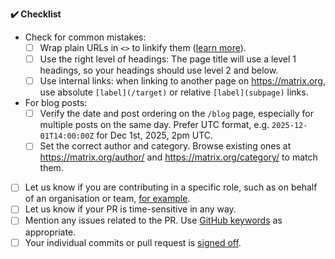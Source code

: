 <!-- Thank you for creating a Pull Request to the matrix.org website!
     Please read our documentation for contributors to make the review process a smooth as possible:
     - https://github.com/matrix-org/matrix.org/blob/main/README.md
     - https://github.com/matrix-org/matrix.org/blob/main/CONTRIBUTING.md
     - https://github.com/matrix-org/matrix.org/blob/main/CONTENT.md

     You can use the CI build or a local environment to check your changes are working as expected.
     
     If you have questions at any time, please contact the Website Working Group at
     https://matrix.to/#/#matrix.org-website:matrix.org -->

<!-- Please describe what you added, and add a screenshot or video if possible.
     That makes it easier to understand the change. -->

**:heavy_check_mark: Checklist**

- Check for common mistakes:
  - [ ] Wrap plain URLs in `<>` to linkify them ([learn more](https://github.com/matrix-org/matrix.org/blob/main/CONTENT.md#publishing-to-the-blog)).
  - [ ] Use the right level of headings: The page title will use a level 1 headings, so your headings should use level 2 and below.
  - [ ] Use internal links: when linking to another page on <https://matrix.org>, use absolute `[label](/target)` or relative `[label](subpage)` links.
- For blog posts:
  - [ ] Verify the date and post ordering on the `/blog` page, especially for multiple posts on the same day. Prefer UTC format, e.g. `2025-12-01T14:00:00Z` for Dec 1st, 2025, 2pm UTC.
  - [ ] Set the correct author and category. Browse existing ones at <https://matrix.org/author/> and <https://matrix.org/category/> to match them.
- [ ] Let us know if you are contributing in a specific role, such as on behalf of an organisation or team, [for example](https://github.com/matrix-org/matrix.org/pull/2788).
- [ ] Let us know if your PR is time-sensitive in any way.
- [ ] Mention any issues related to the PR. Use [GitHub keywords](https://docs.github.com/en/issues/tracking-your-work-with-issues/using-issues/linking-a-pull-request-to-an-issue#linking-a-pull-request-to-an-issue-using-a-keyword) as appropriate.
- [ ] Your individual commits or pull request is [signed off](https://github.com/matrix-org/matrix.org/blob/main/CONTRIBUTING.md).
